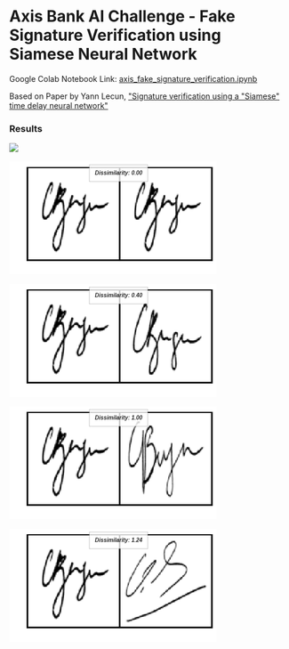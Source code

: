 # Axis Bank AI Challenge - Fake Signature Verification using Siamese Neural Network
Google Colab Notebook Link: [axis_fake_signature_verification.ipynb](https://colab.research.google.com/drive/10nJkzOW5IND4-TZtqhplMlz39ROIMqrc)

Based on Paper by Yann Lecun, ["Signature verification using a "Siamese" time delay neural network"](https://papers.nips.cc/paper/769-signature-verification-using-a-siamese-time-delay-neural-network.pdf)

### Results

![](https://i.stack.imgur.com/j7mj1.png)

![](/Forged_Signature_Verification/images/same.png)

![](/Forged_Signature_Verification/images/same_person.png)

![](/Forged_Signature_Verification/images/forged.png)

![](/Forged_Signature_Verification/images/different.png)
